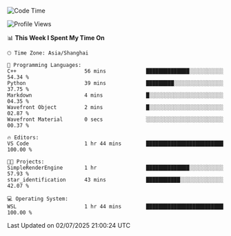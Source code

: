 <!--START_SECTION:waka-->
![Code Time](http://img.shields.io/badge/Code%20Time-3%2C023%20hrs%2033%20mins-blue)

![Profile Views](http://img.shields.io/badge/Profile%20Views-0-blue)

📊 **This Week I Spent My Time On** 

```text
🕑︎ Time Zone: Asia/Shanghai

💬 Programming Languages: 
C++                      56 mins             ██████████████░░░░░░░░░░░   54.34 % 
Python                   39 mins             █████████░░░░░░░░░░░░░░░░   37.75 % 
Markdown                 4 mins              █░░░░░░░░░░░░░░░░░░░░░░░░   04.35 % 
Wavefront Object         2 mins              █░░░░░░░░░░░░░░░░░░░░░░░░   02.87 % 
Wavefront Material       0 secs              ░░░░░░░░░░░░░░░░░░░░░░░░░   00.37 % 

🔥 Editors: 
VS Code                  1 hr 44 mins        █████████████████████████   100.00 % 

🐱‍💻 Projects: 
SimpleRenderEngine       1 hr                ██████████████░░░░░░░░░░░   57.93 % 
star_identification      43 mins             ███████████░░░░░░░░░░░░░░   42.07 % 

💻 Operating System: 
WSL                      1 hr 44 mins        █████████████████████████   100.00 % 
```


 Last Updated on 02/07/2025 21:00:24 UTC
<!--END_SECTION:waka-->